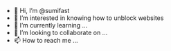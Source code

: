- 👋 Hi, I’m @sumifast
- 👀 I’m interested in knowing how to unblock websites
- 🌱 I’m currently learning ...
- 💞️ I’m looking to collaborate on ...
- 📫 How to reach me ...

<!---
sumifast/sumifast is a ✨ special ✨ repository because its `README.md` (this file) appears on your GitHub profile.
You can click the Preview link to take a look at your changes.
--->

